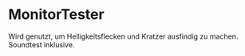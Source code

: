 # MonitorTester
Wird genutzt, um Helligkeitsflecken und Kratzer ausfindig zu machen. Soundtest inklusive.

